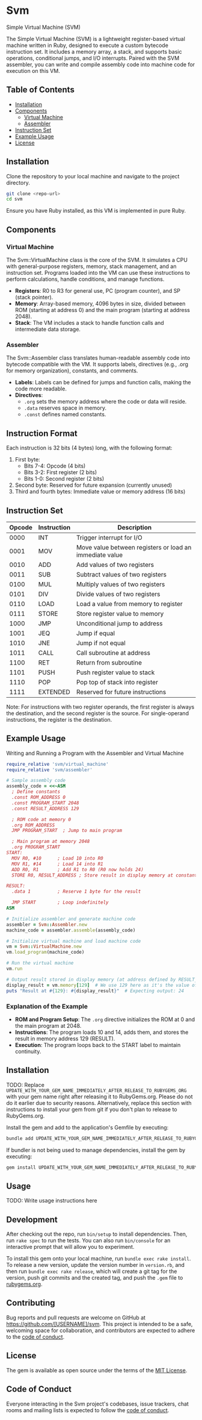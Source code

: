 # Svm

Simple Virtual Machine (SVM)

The Simple Virtual Machine (SVM) is a lightweight register-based virtual machine written in Ruby, designed to execute a custom bytecode instruction set. It includes a memory array, a stack, and supports basic operations, conditional jumps, and I/O interrupts. Paired with the SVM assembler, you can write and compile assembly code into machine code for execution on this VM.

## Table of Contents

- [Installation](#installation)
- [Components](#components)
  - [Virtual Machine](#virtual-machine)
  - [Assembler](#assembler)
- [Instruction Set](#instruction-set)
- [Example Usage](#example-usage)
- [License](#license)

## Installation

Clone the repository to your local machine and navigate to the project directory.

```bash
git clone <repo-url>
cd svm
```
Ensure you have Ruby installed, as this VM is implemented in pure Ruby.

## Components

### Virtual Machine

The Svm::VirtualMachine class is the core of the SVM. It simulates a CPU with general-purpose registers, memory, stack management, and an instruction set. Programs loaded into the VM can use these instructions to perform calculations, handle conditions, and manage functions.

- **Registers**: R0 to R3 for general use, PC (program counter), and SP (stack pointer).
- **Memory**: Array-based memory, 4096 bytes in size, divided between ROM (starting at address 0) and the main program (starting at address 2048).
- **Stack**: The VM includes a stack to handle function calls and intermediate data storage.

### Assembler

The Svm::Assembler class translates human-readable assembly code into bytecode compatible with the VM. It supports labels, directives (e.g., .org for memory organization), constants, and comments.

- **Labels**: Labels can be defined for jumps and function calls, making the code more readable.
- **Directives**:
  - `.org` sets the memory address where the code or data will reside.
  - `.data` reserves space in memory.
  - `.const` defines named constants.

## Instruction Format

Each instruction is 32 bits (4 bytes) long, with the following format:

1. First byte:
   - Bits 7-4: Opcode (4 bits)
   - Bits 3-2: First register (2 bits)
   - Bits 1-0: Second register (2 bits)
2. Second byte: Reserved for future expansion (currently unused)
3. Third and fourth bytes: Immediate value or memory address (16 bits)

## Instruction Set

| Opcode | Instruction | Description |
|--------|-------------|-------------|
| 0000 | INT | Trigger interrupt for I/O |
| 0001 | MOV | Move value between registers or load an immediate value |
| 0010 | ADD | Add values of two registers |
| 0011 | SUB | Subtract values of two registers |
| 0100 | MUL | Multiply values of two registers |
| 0101 | DIV | Divide values of two registers |
| 0110 | LOAD | Load a value from memory to register |
| 0111 | STORE | Store register value to memory |
| 1000 | JMP | Unconditional jump to address |
| 1001 | JEQ | Jump if equal |
| 1010 | JNE | Jump if not equal |
| 1011 | CALL | Call subroutine at address |
| 1100 | RET | Return from subroutine |
| 1101 | PUSH | Push register value to stack |
| 1110 | POP | Pop top of stack into register |
| 1111 | EXTENDED | Reserved for future instructions |

Note: For instructions with two register operands, the first register is always the destination, and the second register is the source. For single-operand instructions, the register is the destination.

## Example Usage

Writing and Running a Program with the Assembler and Virtual Machine

```ruby
require_relative 'svm/virtual_machine'
require_relative 'svm/assembler'

# Sample assembly code
assembly_code = <<~ASM
  ; Define constants
  .const ROM_ADDRESS 0
  .const PROGRAM_START 2048
  .const RESULT_ADDRESS 129

  ; ROM code at memory 0
  .org ROM_ADDRESS
  JMP PROGRAM_START  ; Jump to main program

  ; Main program at memory 2048
  .org PROGRAM_START
START:
  MOV R0, #10      ; Load 10 into R0
  MOV R1, #14      ; Load 14 into R1
  ADD R0, R1       ; Add R1 to R0 (R0 now holds 24)
  STORE R0, RESULT_ADDRESS ; Store result in display memory at constant address

RESULT:
  .data 1          ; Reserve 1 byte for the result

  JMP START        ; Loop indefinitely
ASM

# Initialize assembler and generate machine code
assembler = Svm::Assembler.new
machine_code = assembler.assemble(assembly_code)

# Initialize virtual machine and load machine code
vm = Svm::VirtualMachine.new
vm.load_program(machine_code)

# Run the virtual machine
vm.run

# Output result stored in display memory (at address defined by RESULT_ADDRESS)
display_result = vm.memory[129]  # We use 129 here as it's the value of RESULT_ADDRESS
puts "Result at #{129}: #{display_result}"  # Expecting output: 24
```

### Explanation of the Example

- **ROM and Program Setup**: The `.org` directive initializes the ROM at 0 and the main program at 2048.
- **Instructions**: The program loads 10 and 14, adds them, and stores the result in memory address 129 (RESULT).
- **Execution**: The program loops back to the START label to maintain continuity.

## Installation

TODO: Replace `UPDATE_WITH_YOUR_GEM_NAME_IMMEDIATELY_AFTER_RELEASE_TO_RUBYGEMS_ORG` with your gem name right after releasing it to RubyGems.org. Please do not do it earlier due to security reasons. Alternatively, replace this section with instructions to install your gem from git if you don't plan to release to RubyGems.org.

Install the gem and add to the application's Gemfile by executing:

```bash
bundle add UPDATE_WITH_YOUR_GEM_NAME_IMMEDIATELY_AFTER_RELEASE_TO_RUBYGEMS_ORG
```

If bundler is not being used to manage dependencies, install the gem by executing:

```bash
gem install UPDATE_WITH_YOUR_GEM_NAME_IMMEDIATELY_AFTER_RELEASE_TO_RUBYGEMS_ORG
```

## Usage

TODO: Write usage instructions here

## Development

After checking out the repo, run `bin/setup` to install dependencies. Then, run `rake spec` to run the tests. You can also run `bin/console` for an interactive prompt that will allow you to experiment.

To install this gem onto your local machine, run `bundle exec rake install`. To release a new version, update the version number in `version.rb`, and then run `bundle exec rake release`, which will create a git tag for the version, push git commits and the created tag, and push the `.gem` file to [rubygems.org](https://rubygems.org).

## Contributing

Bug reports and pull requests are welcome on GitHub at https://github.com/[USERNAME]/svm. This project is intended to be a safe, welcoming space for collaboration, and contributors are expected to adhere to the [code of conduct](https://github.com/[USERNAME]/svm/blob/main/CODE_OF_CONDUCT.md).

## License

The gem is available as open source under the terms of the [MIT License](https://opensource.org/licenses/MIT).

## Code of Conduct

Everyone interacting in the Svm project's codebases, issue trackers, chat rooms and mailing lists is expected to follow the [code of conduct](https://github.com/[USERNAME]/svm/blob/main/CODE_OF_CONDUCT.md).
